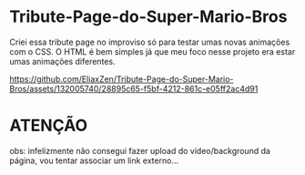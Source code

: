 # Tribute-Page-do-Super-Mario-Bros
Criei essa tribute page no improviso só para testar umas novas animações com o CSS. O HTML é bem simples já que meu foco nesse projeto era estar umas animações diferentes.

https://github.com/EliaxZen/Tribute-Page-do-Super-Mario-Bros/assets/132005740/28895c65-f5bf-4212-861c-e05ff2ac4d91






# ATENÇÃO
obs: infelizmente não consegui fazer upload do video/background da página, vou tentar associar um link externo...
